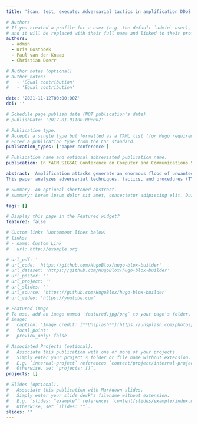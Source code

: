 ```yaml
---
title: 'Scan, test, execute: Adversarial tactics in amplification DDoS attacks'

# Authors
# If you created a profile for a user (e.g. the default `admin` user), write the username (folder name) here
# and it will be replaced with their full name and linked to their profile.
authors:
  - admin
  - Kris Oosthoek
  - Paul van der Knaap
  - Christian Doerr

# Author notes (optional)
# author_notes:
#   - 'Equal contribution'
#   - 'Equal contribution'

date: '2021-11-12T00:00:00Z'
doi: ''

# Schedule page publish date (NOT publication's date).
# publishDate: '2017-01-01T00:00:00Z'

# Publication type.
# Accepts a single type but formatted as a YAML list (for Hugo requirements).
# Enter a publication type from the CSL standard.
publication_types: ['paper-conference']

# Publication name and optional abbreviated publication name.
publication: In *ACM SIGSAC Conference on Computer and Communications Security*

abstract: 'Amplification attacks generate an enormous flood of unwanted traffic towards a victim and are generated with the help of open, unsecured services, to which an adversary sends spoofed service requests that trigger large answer volumes to a victim. However, the actual execution of the packet flood is only one of the activities necessary for a successful attack. Adversaries need, for example, to develop attack tools, select open services to abuse, test them, and adapt the attacks if necessary, each of which can be implemented in myriad ways. Thus, to understand the entire ecosystem and how adversaries work, we need to look at the entire chain of activities.
This paper analyzes adversarial techniques, tactics, and procedures (TTPs) based on 549 honeypots deployed in 5 clouds that were rallied to participate in 13,479 attacks. Using a traffic shaping approach to prevent meaningful participation in DDoS activities while allowing short bursts of adversarial testing, we find that adversaries actively test for plausibility, packet loss, and amplification benefits of these servers, and show evidence of a 'memory' of previously exploited servers among attackers. In practice, we demonstrate that even for commonplace amplification attacks, adversaries exhibit differences in how they work.'

# Summary. An optional shortened abstract.
# summary: Lorem ipsum dolor sit amet, consectetur adipiscing elit. Duis posuere tellus ac convallis placerat. Proin tincidunt magna sed ex sollicitudin condimentum.

tags: []

# Display this page in the Featured widget?
featured: false

# Custom links (uncomment lines below)
# links:
# - name: Custom Link
#   url: http://example.org

# url_pdf: ''
# url_code: 'https://github.com/HugoBlox/hugo-blox-builder'
# url_dataset: 'https://github.com/HugoBlox/hugo-blox-builder'
# url_poster: ''
# url_project: ''
# url_slides: ''
# url_source: 'https://github.com/HugoBlox/hugo-blox-builder'
# url_video: 'https://youtube.com'

# Featured image
# To use, add an image named `featured.jpg/png` to your page's folder.
# image:
#   caption: 'Image credit: [**Unsplash**](https://unsplash.com/photos/pLCdAaMFLTE)'
#   focal_point: ''
#   preview_only: false

# Associated Projects (optional).
#   Associate this publication with one or more of your projects.
#   Simply enter your project's folder or file name without extension.
#   E.g. `internal-project` references `content/project/internal-project/index.md`.
#   Otherwise, set `projects: []`.
projects: []

# Slides (optional).
#   Associate this publication with Markdown slides.
#   Simply enter your slide deck's filename without extension.
#   E.g. `slides: "example"` references `content/slides/example/index.md`.
#   Otherwise, set `slides: ""`.
slides: ""
---
```

